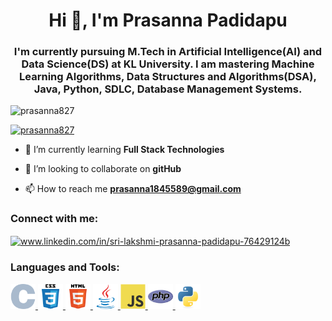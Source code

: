 <h1 align="center">Hi 👋, I'm Prasanna Padidapu</h1>
<h3 align="center">I'm currently pursuing M.Tech in Artificial Intelligence(AI) and Data Science(DS) at KL University. I am mastering Machine Learning Algorithms, Data Structures and Algorithms(DSA), Java, Python, SDLC, Database Management Systems.</h3>

<p align="left"> <img src="https://komarev.com/ghpvc/?username=prasanna827&label=Profile%20views&color=0e75b6&style=flat" alt="prasanna827" /> </p>

<p align="left"> <a href="https://github.com/ryo-ma/github-profile-trophy"><img src="https://github-profile-trophy.vercel.app/?username=prasanna827" alt="prasanna827" /></a> </p>

- 🌱 I’m currently learning **Full Stack Technologies**

- 👯 I’m looking to collaborate on **gitHub**

- 📫 How to reach me **prasanna1845589@gmail.com**

<h3 align="left">Connect with me:</h3>
<p align="left">
<a href="https://linkedin.com/in/www.linkedin.com/in/sri-lakshmi-prasanna-padidapu-76429124b" target="blank"><img align="center" src="https://raw.githubusercontent.com/rahuldkjain/github-profile-readme-generator/master/src/images/icons/Social/linked-in-alt.svg" alt="www.linkedin.com/in/sri-lakshmi-prasanna-padidapu-76429124b" height="30" width="40" /></a>
</p>

<h3 align="left">Languages and Tools:</h3>
<p align="left"> <a href="https://www.cprogramming.com/" target="_blank" rel="noreferrer"> <img src="https://raw.githubusercontent.com/devicons/devicon/master/icons/c/c-original.svg" alt="c" width="40" height="40"/> </a> <a href="https://www.w3schools.com/css/" target="_blank" rel="noreferrer"> <img src="https://raw.githubusercontent.com/devicons/devicon/master/icons/css3/css3-original-wordmark.svg" alt="css3" width="40" height="40"/> </a> <a href="https://www.w3.org/html/" target="_blank" rel="noreferrer"> <img src="https://raw.githubusercontent.com/devicons/devicon/master/icons/html5/html5-original-wordmark.svg" alt="html5" width="40" height="40"/> </a> <a href="https://www.java.com" target="_blank" rel="noreferrer"> <img src="https://raw.githubusercontent.com/devicons/devicon/master/icons/java/java-original.svg" alt="java" width="40" height="40"/> </a> <a href="https://developer.mozilla.org/en-US/docs/Web/JavaScript" target="_blank" rel="noreferrer"> <img src="https://raw.githubusercontent.com/devicons/devicon/master/icons/javascript/javascript-original.svg" alt="javascript" width="40" height="40"/> </a> <a href="https://www.php.net" target="_blank" rel="noreferrer"> <img src="https://raw.githubusercontent.com/devicons/devicon/master/icons/php/php-original.svg" alt="php" width="40" height="40"/> </a> <a href="https://www.python.org" target="_blank" rel="noreferrer"> <img src="https://raw.githubusercontent.com/devicons/devicon/master/icons/python/python-original.svg" alt="python" width="40" height="40"/> </a> </p>
